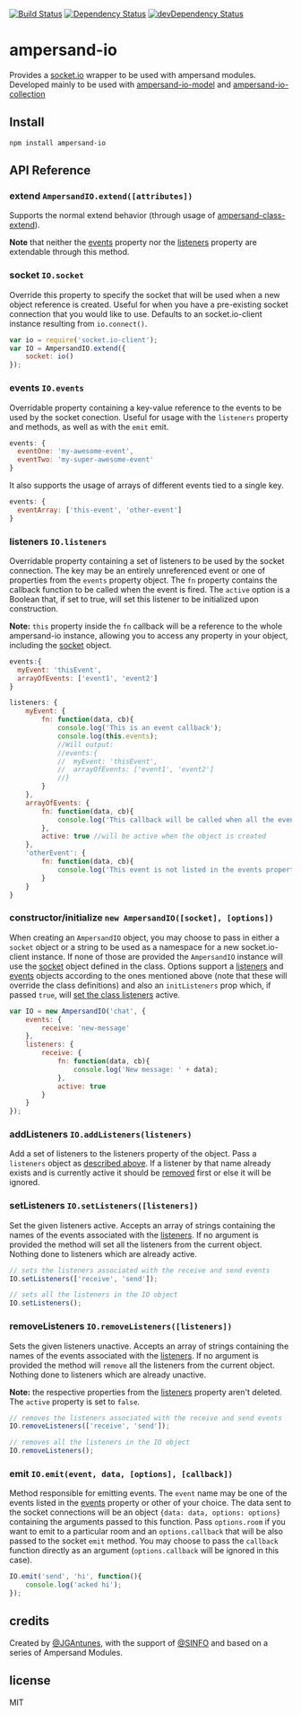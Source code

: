 [![Build Status](https://travis-ci.org/sinfo/ampersand-io.svg?branch=master)](https://travis-ci.org/sinfo/ampersand-io)
[![Dependency Status](https://david-dm.org/sinfo/ampersand-io.svg)](https://david-dm.org/sinfo/ampersand-io)
[![devDependency Status](https://david-dm.org/sinfo/ampersand-io/dev-status.svg)](https://david-dm.org/sinfo/ampersand-io#info=devDependencies)

ampersand-io
============

Provides a [socket.io](http://socket.io) wrapper to be used with ampersand modules. Developed mainly to be used with [ampersand-io-model](https://github.com/sinfo/ampersand-io-model) and [ampersand-io-collection](https://github.com/sinfo/ampersand-io-collection)


## Install

```
npm install ampersand-io
```

## API Reference

### extend `AmpersandIO.extend([attributes])`

Supports the normal extend behavior (through usage of [ampersand-class-extend](https://github.com/ampersandjs/ampersand-class-extend)).

**Note** that neither the [events](#events-ioevents) property nor the [listeners](#listeners-iolisteners) property are extendable through this method.

### socket `IO.socket`

Override this property to specify the socket that will be used when a new object reference is created. Useful for when you have a pre-existing socket connection that you would like to use. Defaults to an socket.io-client instance resulting from `io.connect()`.

```javascript
var io = require('socket.io-client');
var IO = AmpersandIO.extend({
    socket: io()
});
```

### events `IO.events`

Overridable property containing a key-value reference to the events to be used by the socket conection. Useful for usage with the `listeners` property and methods, as well as with the `emit` emit.

```javascript
events: {
  eventOne: 'my-awesome-event',
  eventTwo: 'my-super-awesome-event'
}
```

It also supports the usage of arrays of different events tied to a single key.

```javascript
events: {
  eventArray: ['this-event', 'other-event']
}
```

### listeners `IO.listeners`

Overridable property containing a set of listeners to be used by the socket connection. The key may be an entirely unreferenced event or one of properties from the `events` property object. The `fn` property contains the callback function to be called when the event is fired. The `active` option is a Boolean that, if set to true, will set this listener to be initialized upon construction.

**Note:** `this` property inside the `fn` callback will be a reference to the whole ampersand-io instance, allowing you to access any property in your object, including the [socket](#socket-iosocket) object.

```javascript
events:{
  myEvent: 'thisEvent',
  arrayOfEvents: ['event1', 'event2']
}

listeners: {
	myEvent: {
		fn: function(data, cb){
			console.log('This is an event callback');
			console.log(this.events);
			//Will output:
			//events:{
			//  myEvent: 'thisEvent',
			//  arrayOfEvents: ['event1', 'event2']
			//}
		}
	},
	arrayOfEvents: {
		fn: function(data, cb){
			console.log('This callback will be called when all the events of arrayOfEvents are fired');
		},
		active: true //will be active when the object is created
	},
	'otherEvent': {
		fn: function(data, cb){
			console.log('This event is not listed in the events property');
		}
	}
}
```

### constructor/initialize `new AmpersandIO([socket], [options])`

When creating an `AmpersandIO` object, you may choose to pass in either a `socket` object or a string to be used as a namespace for a new socket.io-client instance. If none of those are provided the `AmpersandIO` instance will use the [socket](#socket-iosocket) object defined in the class. Options support a [listeners](#listeners-iolisteners) and [events](#events-ioevents) objects according to the ones mentioned above (note that these will override the class definitions) and also an `initListeners` prop which, if passed `true`, will [set the class listeners](#setlisteners-iosetlistenerslisteners) active.

```javascript
var IO = new AmpersandIO('chat', {
	events: {
		receive: 'new-message'
	},
	listeners: {
		receive: {
			fn: function(data, cb){
				console.log('New message: ' + data);
			},
			active: true
		}	
	}
});
```

### addListeners `IO.addListeners(listeners)`

Add a set of listeners to the listeners property of the object. Pass a `listeners` object as [described above](#listeners-iolisteners). If a listener by that name already exists and is currently active it should be [removed](#removelisteners-ioremovelistenerslisteners) first or else it will be ignored.

### setListeners `IO.setListeners([listeners])`

Set the given listeners active. Accepts an array of strings containing the names of the events associated with the [listeners](#listeners-iolisteners). If no argument is provided the method will set all the listeners from the current object. Nothing done to listeners which are already active.

```javascript
// sets the listeners associated with the receive and send events
IO.setListeners(['receive', 'send']);

// sets all the listeners in the IO object
IO.setListeners();
```

### removeListeners `IO.removeListeners([listeners])`

Sets the given listeners unactive. Accepts an array of strings containing the names of the events associated with the [listeners](#listeners-iolisteners). If no argument is provided the method will `remove` all the listeners from the current object. Nothing done to listeners which are already unactive.

**Note:** the respective properties from the [listeners](#listeners-iolisteners) property aren't deleted. The `active` property is set to `false`.

```javascript
// removes the listeners associated with the receive and send events
IO.removeListeners(['receive', 'send']);

// removes all the listeners in the IO object
IO.removeListeners();
```

### emit `IO.emit(event, data, [options], [callback])`

Method responsible for emitting events. The `event` name may be one of the events listed in the [events](#events-ioevents) property or other of your choice. The data sent to the socket connections will be an object `{data: data, options: options}` containing the arguments passed to this function. Pass `options.room` if you want to emit to a particular room and an `options.callback` that will be also passed to the socket `emit` method. You may choose to pass the `callback` function directly as an argument (`options.callback` will be ignored in this case).

```javascript
IO.emit('send', 'hi', function(){
	console.log('acked hi');
});
```

## credits

Created by [@JGAntunes](http://github.com/JGAntunes), with the support of [@SINFO](http://github.com/sinfo) and based on a series of Ampersand Modules.


## license

MIT
